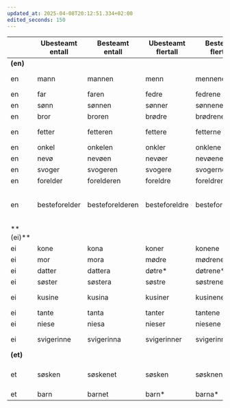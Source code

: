 ```yaml
---
updated_at: 2025-04-08T20:12:51.334+02:00
edited_seconds: 150
---
```


|           | Ubesteamt entall | Besteamt entall | Ubesteamt flertall | Besteamt flertall | Перевод                             |
| --------- | ---------------- | --------------- | ------------------ | ----------------- | ----------------------------------- |
| **(en)**  |                  |                 |                    |                   |                                     |
| en        | mann             | mannen          | menn               | mennene           | мужчина, человек                    |
| en        | far              | faren           | fedre              | fedrene           | отец                                |
| en        | sønn             | sønnen          | sønner             | sønnene           | сын                                 |
| en        | bror             | broren          | brødre             | brødrene          | брат                                |
| en        | fetter           | fetteren        | fettere            | fetterne          | двоюродный брат                     |
| en        | onkel            | onkelen         | onkler             | onklene           | дядя                                |
| en        | nevø             | nevøen          | nevøer             | nevøene           | племянник                           |
| en        | svoger           | svogeren        | svogere            | svogerne          | зять, шурин                         |
| en        | forelder         | forelderen      | foreldre           | foreldrene        | родитель                            |
| en        | besteforelder    | besteforelderen | besteforeldre      | besteforeldrene   | бабушка/дедушка (родитель родителя) |
| ** (ei)** |                  |                 |                    |                   |                                     |
| ei        | kone             | kona            | koner              | konene            | жена                                |
| ei        | mor              | mora            | mødre              | mødrene           | мать                                |
| ei        | datter           | dattera         | døtre*             | døtrene*          | дочь                                |
| ei        | søster           | søstera         | søstre             | søstrene          | сестра                              |
| ei        | kusine           | kusina          | kusiner            | kusinene          | двоюродная сестра                   |
| ei        | tante            | tanta           | tanter             | tantene           | тётя                                |
| ei        | niese            | niesa           | nieser             | niesene           | племянница                          |
| ei        | svigerinne       | svigerinna      | svigerinner        | svigerinnene      | невестка, золовка                   |
| **(et)**  |                  |                 |                    |                   |                                     |
| et        | søsken           | søskenet        | søsken             | søsknene          | братья и сёстры (собирательно)      |
| et        | barn             | barnet          | barn*              | barna*            | ребёнок                             |

